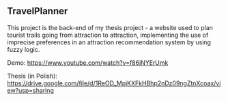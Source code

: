 ## TravelPlanner
This project is the back-end of my thesis project - a website used to plan tourist trails going from attraction to attraction, implementing the use of imprecise preferences in an attraction recommendation system by using fuzzy logic.

Demo:
https://www.youtube.com/watch?v=f86jNYErUmk

Thesis (in Polish):
https://drive.google.com/file/d/1ReOD_MpjKXFkHBhp2nDz09ngZtnXcoax/view?usp=sharing
